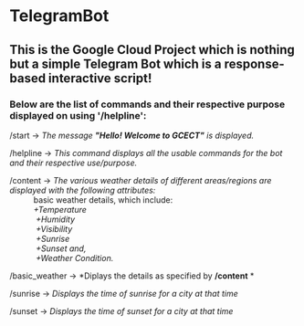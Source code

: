 # TelegramBot

## This is the Google Cloud Project which is nothing but a simple Telegram Bot which is a response-based interactive script!


### Below are the list of commands and their respective purpose displayed on using **'/helpline'**:

  /start -> *The message **"Hello! Welcome to GCECT"** is displayed.*
  
  /helpline -> *This command displays all the usable commands for the bot and their respective use/purpose.*
  
  /content -> *The various weather details of different areas/regions are displayed with the following attributes:*  
               &emsp;&emsp;&emsp;basic weather details, which include:  
                           &emsp;&emsp;&emsp;*+Temperature  
                            &emsp;&emsp;&emsp; +Humidity  
                            &emsp;&emsp;&emsp; +Visibility  
                            &emsp;&emsp;&emsp; +Sunrise   
                            &emsp;&emsp;&emsp; +Sunset and,  
                            &emsp;&emsp;&emsp; +Weather Condition.*
                
  /basic_weather -> *Diplays the details as specified by **/content** *
  
  /sunrise -> *Displays the time of sunrise for a city at that time*
  
  /sunset -> *Displays the time of sunset for a city at that time*
  
